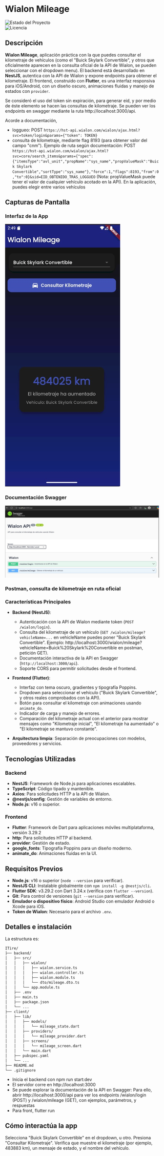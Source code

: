 # Wialon Mileage

![Estado del Proyecto](https://img.shields.io/badge/status-en%20desarrollo-green)  
![Licencia](https://img.shields.io/badge/license-MIT-blue)

## Descripción

**Wialon Mileage**, aplicación práctica con la que puedes consultar el kilometraje de vehículos (como el "Buick Skylark Convertible", y otros que oficialmente aparecen en la consulta oficial de la API de Wialon, se pueden seleccionar con el dropdown menu). El backend está desarrollado en **NestJS**, autentica con la API de Wialon y expone endpoints para obtener el kilometraje. El frontend, construido con **Flutter**, es una interfaz responsiva para iOS/Android, con un diseño oscuro, animaciones fluidas y manejo de estados con `provider`.

Se consideró el uso del token sin expiración, para generar eid, y por medio de éste elemento se hacen las consultas de kilometraje. Se pueden ver los endpoints en swagger mediante la ruta http://localhost:3000/api.

Acorde a documentación, 
- loggueo: POST ```https://hst-api.wialon.com/wialon/ajax.html?svc=token/login&params={"token": TOKEN}``` 
- consulta de kilometraje, mediante flag 8193 (para obtener valor del campo "cnm"). Ejemplo de ruta según documentación: POST ``` https://hst-api.wialon.com/wialon/ajax.html?svc=core/search_items&params={"spec":{"itemsType":"avl_unit","propName":"sys_name","propValueMask":"Buick Skylark Convertible","sortType":"sys_name"},"force":1,"flags":8193,"from":0,"to":0}&sid=EID_OBTENIDO_TRAS_LOGGUEO``` 
(Nota: propValueMask puede tener el valor de cualquier vehículo acotado en la API). En la aplicación, puedes elegir entre varios vehículos

## Capturas de Pantalla

### Interfaz de la App
![Interfaz de la App](screenshots/interfaz.jpeg)

### Documentación Swagger
![Swagger](screenshots/documentacion_swagger.jpeg)

### Postman, consulta de kilometraje en ruta oficial

### Características Principales
- **Backend (NestJS)**:
  - Autenticación con la API de Wialon mediante token (`POST /wialon/login`).
  - Consulta del kilometraje de un vehículo (`GET /wialon/mileage?vehicleName=...` en vehicleName puedes poner "Buick Skylark Convertible". Ejemplo: http://localhost:3000/wialon/mileage?vehicleName=Buick%20Skylark%20Convertible en postman, petición GET).
  - Documentación interactiva de la API en Swagger (`http://localhost:3000/api`).
  - Soporte CORS para permitir solicitudes desde el frontend.
    
- **Frontend (Flutter)**:
  - Interfaz con tema oscuro, gradientes y tipografía Poppins.
  - Dropdown para seleccionar el vehículo ("Buick Skylark Convertible", y otros reales comprobados con la API).
  - Botón para consultar el kilometraje con animaciones usando `animate_do`.
  - Indicador de carga y manejo de errores.
  - Comparación del kilometraje actual con el anterior para mostrar mensajes como "Kilometraje inicial", "El kilometraje ha aumentado" o "El kilometraje se mantuvo constante".
- **Arquitectura limpia**: Separación de preocupaciones con modelos, proveedores y servicios.

## Tecnologías Utilizadas

### Backend
- **NestJS**: Framework de Node.js para aplicaciones escalables.
- **TypeScript**: Código tipado y mantenible.
- **Axios**: Para solicitudes HTTP a la API de Wialon.
- **@nestjs/config**: Gestión de variables de entorno.
- **Node.js**: v16 o superior.

### Frontend
- **Flutter**: Framework de Dart para aplicaciones móviles multiplataforma, versión 3.29.2
- **http**: Para solicitudes HTTP al backend.
- **provider**: Gestión de estado.
- **google_fonts**: Tipografía Poppins para un diseño moderno.
- **animate_do**: Animaciones fluidas en la UI.

## Requisitos Previos

- **Node.js**: v16 o superior (`node --version` para verificar).
- **NestJS CLI**: Instalable globalmente con `npm install -g @nestjs/cli`.
- **Flutter SDK**: v3.29.2 con Dart 3.24.x (verifica con `flutter --version`).
- **Git**: Para control de versiones (`git --version` para verificar).
- **Emulador o dispositivo físico**: Android Studio con emulador Android o Xcode para iOS.
- **Token de Wialon**: Necesario para el archivo `.env`.

## Detalles e instalación

La estructura es: 

``` 
ITire/
├── backend/
│   ├── src/
│   │   ├── wialon/
│   │   │   ├── wialon.service.ts
│   │   │   ├── wialon.controller.ts
│   │   │   ├── wialon.module.ts
│   │   │   └── dto/mileage.dto.ts
│   │   └── app.module.ts
│   ├── .env
│   ├── main.ts
│   ├── package.json
│   └── ...
├── client/
│   ├── lib/
│   │   ├── models/
│   │   │   └── mileage_state.dart
│   │   ├── providers/
│   │   │   └── mileage_provider.dart
│   │   ├── screens/
│   │   │   └── mileage_screen.dart
│   │   └── main.dart
│   ├── pubspec.yaml
│   └── ...
├── README.md
└── .gitignore
```

- Inicia el backend con npm run start:dev
- El servidor corre en http://localhost:3000
- Se puede explorar la documentación de la API en Swagger: Para ello, abrir http://localhost:3000/api para ver los endpoints /wialon/login (POST) y /wialon/mileage (GET), con ejemplos, parámetros, y respuestas
- Para front, flutter run

## Cómo interactúa la app

Selecciona "Buick Skylark Convertible" en el dropdown, u otro.
Presiona "Consultar Kilometraje".
Verifica que muestre el kilometraje (por ejemplo, 483883 km), un mensaje de estado, y el nombre del vehículo.
